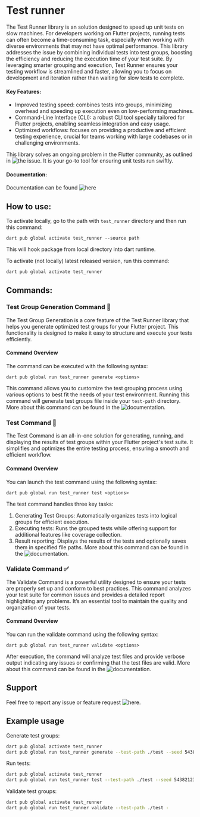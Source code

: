 # Test runner
The Test Runner library is an solution designed to speed up unit tests on slow machines. For developers working on Flutter projects, running tests can often become a time-consuming task, especially when working with diverse environments that may not have optimal performance.
This library addresses the issue by combining individual tests into test groups, boosting the efficiency and reducing the execution time of your test suite. By leveraging smarter grouping and execution, Test Runner ensures your testing workflow is streamlined and faster, allowing you to focus on development and iteration rather than waiting for slow tests to complete.

#### Key Features:
- Improved testing speed: combines tests into groups, minimizing overhead and speeding up execution even on low-performing machines.
- Command-Line Interface (CLI): a robust CLI tool specially tailored for Flutter projects, enabling seamless integration and easy usage.
- Optimized workflows: focuses on providing a productive and efficient testing experience, crucial for teams working with large codebases or in challenging environments.

This library solves an ongoing problem in the Flutter community, as outlined in ![the issue](https://github.com/flutter/flutter/issues/69429). It is your go-to tool for ensuring unit tests run swiftly.

#### Documentation:

Documentation can be found ![here](https://olxgroup-oss.github.io/test-runner/)

## How to use:

To activate locally, go to the path with `test_runner` directory and then run this
command:

```shell
dart pub global activate test_runner --source path
```

This will hook package from local directory into dart runtime.

To activate (not locally) latest released version, run this command:

```shell
dart pub global activate test_runner
```

## Commands:

### Test Group Generation Command :dart:
The Test Group Generation is a core feature of the Test Runner library that helps you generate optimized test groups for your Flutter project. This functionality is designed to make it easy to structure and execute your tests efficiently.
#### Command Overview
The command can be executed with the following syntax:
```
dart pub global run test_runner generate <options>
```
This command allows you to customize the test grouping process using various options to best fit the needs of your test environment.
Running this command will generate test groups file inside your `test-path` directory.
More about this command can be found in the ![documentation](https://olxgroup-oss.github.io/test-runner/guides/generate/).

### Test Command :test_tube:
The Test Command is an all-in-one solution for generating, running, and displaying the results of test groups within your Flutter project's test suite. It simplifies and optimizes the entire testing process, ensuring a smooth and efficient workflow.
#### Command Overview
You can launch the test command using the following syntax:
```
dart pub global run test_runner test <options>
```
The test command handles three key tasks:
1. Generating Test Groups: Automatically organizes tests into logical groups for efficient execution.
2. Executing tests: Runs the grouped tests while offering support for additional features like coverage collection.
3. Result reporting: Displays the results of the tests and optionally saves them in specified file paths.
More about this command can be found in the ![documentation](https://olxgroup-oss.github.io/test-runner/guides/test/).

### Validate Command :white_check_mark:
The Validate Command is a powerful utility designed to ensure your tests are properly set up and conform to best practices. This command analyzes your test suite for common issues and provides a detailed report highlighting any problems. It’s an essential tool to maintain the quality and organization of your tests.
#### Command Overview
You can run the validate command using the following syntax:
```
dart pub global run test_runner validate <options>
```
After execution, the command will analyze test files and provide verbose output indicating any issues or confirming that the test files are valid.
More about this command can be found in the ![documentation](https://olxgroup-oss.github.io/test-runner/guides/validate/).
## Support
Feel free to report any issue or feature request ![here](https://github.com/olxgroup-oss/test-runner/issues).

## Example usage

Generate test groups:
```bash
dart pub global activate test_runner
dart pub global run test_runner generate --test-path ./test --seed 54382123 --shard-count 3
```

Run tests:
```bash
dart pub global activate test_runner
dart pub global run test_runner test --test-path ./test --seed 54382123 --shard-count 3 --result-path . --coverage
```

Validate test groups:
```bash
dart pub global activate test_runner
dart pub global run test_runner validate --test-path ./test -

```

